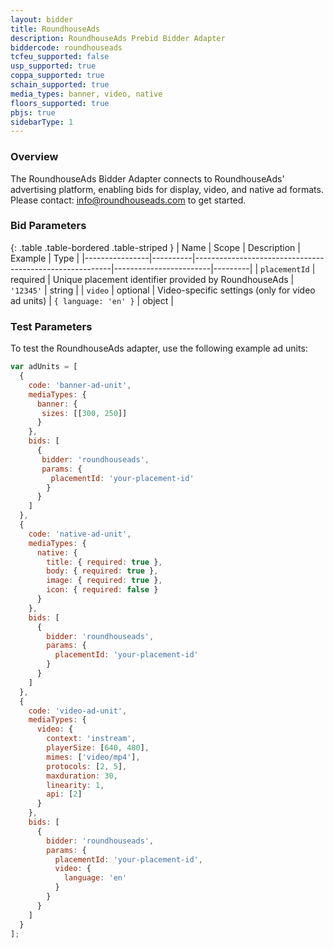 ```yaml
---
layout: bidder
title: RoundhouseAds
description: RoundhouseAds Prebid Bidder Adapter
biddercode: roundhouseads
tcfeu_supported: false
usp_supported: true
coppa_supported: true
schain_supported: true
media_types: banner, video, native
floors_supported: true
pbjs: true
sidebarType: 1
---
```


### Overview

The RoundhouseAds Bidder Adapter connects to RoundhouseAds' advertising platform, enabling bids for display, video, and native ad formats. Please contact: [info@roundhouseads.com](mailto:info@roundhouseads.com) to get started.

### Bid Parameters

{: .table .table-bordered .table-striped }
| Name           | Scope    | Description                                             | Example                | Type    |
|----------------|----------|---------------------------------------------------------|------------------------|---------|
| `placementId`  | required | Unique placement identifier provided by RoundhouseAds    | `'12345'`              | string  |
| `video`        | optional | Video-specific settings (only for video ad units)       | `{ language: 'en' }`   | object  |

### Test Parameters

To test the RoundhouseAds adapter, use the following example ad units:

```javascript
var adUnits = [
  {
    code: 'banner-ad-unit',
    mediaTypes: {
      banner: {
       sizes: [[300, 250]]
      }
    },
    bids: [
      {
       bidder: 'roundhouseads',
       params: {
         placementId: 'your-placement-id'
        }
      }
    ]
  },
  {
    code: 'native-ad-unit',
    mediaTypes: {
      native: {
        title: { required: true },
        body: { required: true },
        image: { required: true },
        icon: { required: false }
      }
    },
    bids: [
      {
        bidder: 'roundhouseads',
        params: {
          placementId: 'your-placement-id'
        }
      }
    ]
  },
  {
    code: 'video-ad-unit',
    mediaTypes: {
      video: {
        context: 'instream',
        playerSize: [640, 480],
        mimes: ['video/mp4'],
        protocols: [2, 5],
        maxduration: 30,
        linearity: 1,
        api: [2]
      }
    },
    bids: [
      {
        bidder: 'roundhouseads',
        params: {
          placementId: 'your-placement-id',
          video: {
            language: 'en'
          }
        }
      }
    ]
  }
];
